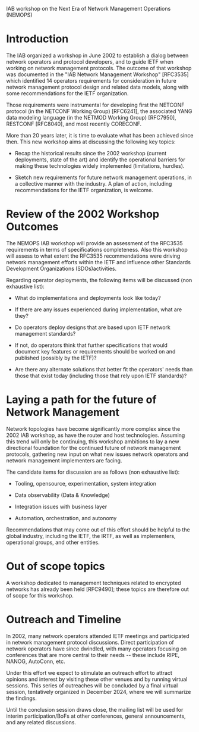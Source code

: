 IAB workshop on the Next Era of Network Management Operations (NEMOPS)

# Introduction

The IAB organized a workshop in June 2002 to establish a
dialog between network operators and protocol developers, and to guide
IETF when working on network management protocols. The
outcome of that workshop was documented in the "IAB Network Management
Workshop" [RFC3535] which identified 14 operators requirements for consideration 
in future network management protocol design and related data models, along with some 
recommendations for the IETF organization.

Those requirements were instrumental for developing first the NETCONF
protocol (in the NETCONF Working Group) [RFC6241], the associated YANG
data modeling language (in the NETMOD Working Group) [RFC7950], 
RESTCONF [RFC8040], and most recently CORECONF.

More than 20 years later, it is time to evaluate what has been achieved since
then. This new workshop aims at discussing the following key topics:

- Recap the historical results since the 2002 workshop (current deployments,
  state of the art) and identify the operational barriers for making these
  technologies widely implemented (limitations, hurdles).

- Sketch new requirements for future network management operations, in a
  collective manner with the industry. A plan of action, including
  recommendations for the IETF organization, is welcome.

# Review of the 2002 Workshop Outcomes

The NEMOPS IAB workshop will provide an assessment of the RFC3535 requirements
in terms of specifications completeness. Also this workshop will assess to what
extent the RFC3535 recommendations were driving network management efforts
within the IETF and influence other Standards Development Organizations (SDOs)activities. 

Regarding operator deployments, the following items will be discussed (non exhaustive list):

- What do implementations and deployments look like today?

- If there are any issues experienced during implementation, what are they?

- Do operators deploy designs that are based upon IETF network management standards?

- If not, do operators think that further specifications that would document key features
  or requirements should be worked on and published (possibly by the IETF)? 

- Are there any alternate solutions that better fit the operators' needs
  than those that exist today (including those that rely upon IETF standards)? 

# Laying a path for the future of Network Management

Network topologies have become significantly more complex since the
2002 IAB workshop, as have the router and host technologies. 
Assuming this trend will only be continuing, this workshop ambitions 
to lay a new directional foundation for the continued
future of network management protocols, gathering new input on 
what new issues network operators and network management implementers are facing.

The candidate items for discussion are as follows (non exhaustive list):

- Tooling, opensource, experimentation, system integration

- Data observability (Data & Knowledge)

- Integration issues with business layer

- Automation, orchestration, and autonomy 

Recommendations that may come out of this effort should be helpful 
to the global industry, including the IETF, the IRTF, as well as
implementers, operational groups, and other entities.

# Out of scope topics

A workshop dedicated to management techniques related to encrypted
networks has already been held [RFC9490]; these topics are therefore out of
scope for this workshop.

# Outreach and Timeline

In 2002, many network operators attended IETF meetings and
participated in network management protocol discussions. Direct
participation of network operators have since dwindled, with many
operators focusing on conferences that are more central to their
needs -- these include RIPE, NANOG, AutoConn, etc.

Under this effort we expect to stimulate an outreach effort to
attract opinions and interest by visiting these other venues and by running 
virtual sessions. This series of outreaches will be concluded by a final
virtual session, tentatively organized in December 2024, where we will
summarize the findings. 

Until the conclusion session draws close, the mailing list will be
used for interim participation/BoFs at other conferences, general
announcements, and any related discussions.
